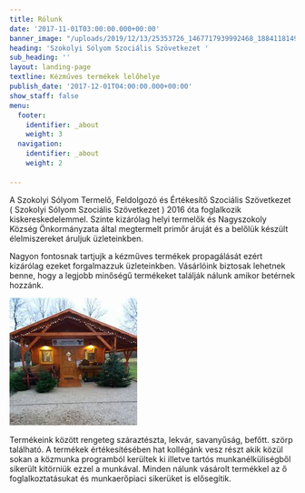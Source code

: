 ```yaml
---
title: Rólunk
date: '2017-11-01T03:00:00.000+00:00'
banner_image: "/uploads/2019/12/13/25353726_1467717939992468_1884118149786037800_n.jpg"
heading: 'Szokolyi Sólyom Szociális Szövetkezet '
sub_heading: ''
layout: landing-page
textline: Kézműves termékek lelőhelye
publish_date: '2017-12-01T04:00:00.000+00:00'
show_staff: false
menu:
  footer:
    identifier: _about
    weight: 3
  navigation:
    identifier: _about
    weight: 2

---
```

A Szokolyi Sólyom Termelő, Feldolgozó és Értékesítő Szociális Szövetkezet ( Szokolyi Sólyom Szociális Szövetkezet ) 2016 óta foglalkozik kiskereskedelemmel. Szinte kizárólag helyi termelők és Nagyszokoly Község Önkormányzata által megtermelt primőr áruját és a belőlük készült élelmiszereket áruljuk üzleteinkben.

Nagyon fontosnak tartjujk a kézműves termékek propagálását ezért kizárólag ezeket forgalmazzuk üzleteinkben. Vásárlóink biztosak lehetnek benne, hogy a legjobb minőségű termékeket találják nálunk amikor betérnek hozzánk.

![](/uploads/2019/12/04/bolt.jpg)

Termékeink között rengeteg száraztészta, lekvár, savanyűság, befőtt. szörp található. A termékek értékesítésében hat kollégánk vesz részt akik közül sokan a közmunka programból kerültek ki illetve tartós munkanélküliségből sikerült kitörniük ezzel a munkával. Minden nálunk vásárolt termékkel az ő foglalkoztatásukat és munkaerőpiaci sikerüket is elősegítik.